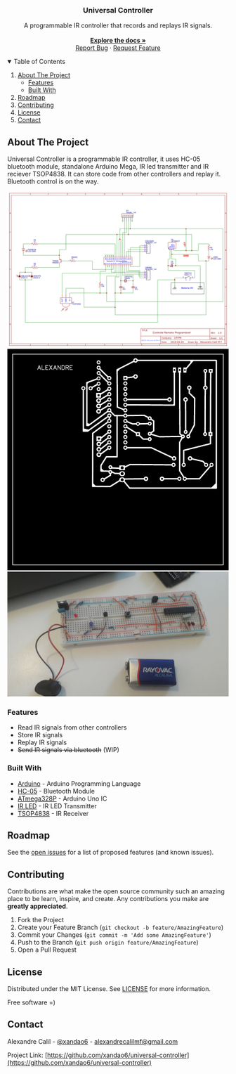 <br />
<p align="center">
  <h3 align="center">Universal Controller</h3>

  <p align="center">
    A programmable IR controller that records and replays IR signals.
    <br />
	<br />
    <a href="https://github.com/xandao6/universal-controller"><strong>Explore the docs »</strong></a>
    <br />
    <a href="https://github.com/xandao6/universal-controller/issue">Report Bug</a>
    ·
    <a href="https://github.com/xandao6/universal-controller/issues">Request Feature</a>
  </p>
</p>


<!-- TABLE OF CONTENTS -->
<details open="open">
  <summary>Table of Contents</summary>
  <ol>
    <li>
      <a href="#about-the-project">About The Project</a>
      <ul>
        <li><a href="#features">Features</a></li>
        <li><a href="#built-with">Built With</a></li>
      </ul>
    </li>
    <li><a href="#roadmap">Roadmap</a></li>
    <li><a href="#contributing">Contributing</a></li>
    <li><a href="#license">License</a></li>
    <li><a href="#contact">Contact</a></li>
  </ol>
</details>


<!-- ABOUT THE PROJECT -->
## About The Project

Universal Controller is a programmable IR controller, it uses HC-05 bluetooth module, standalone Arduino Mega, IR led transmitter and IR reciever TSOP4838. It can store code from other controllers and replay it. Bluetooth control is on the way.

<div align="center">
  <a href="https://github.com/xandao6/universal-controller">
    <img src="./assets/schematic.png" alt="Schematic">
    <img src="./assets/pcb-negative.png" alt="PCB Negative">
    <img src="./assets/prototype.jpeg" alt="Prototype">
  </a>
</div>

### Features

* Read IR signals from other controllers
* Store IR signals
* Replay IR signals
* ~~Send IR signals via bluetooth~~ (WIP)

### Built With

* [Arduino](https://www.arduino.cc/) - Arduino Programming Language
* [HC-05](https://www.sparkfun.com/products/13975) - Bluetooth Module
* [ATmega328P](https://www.sparkfun.com/products/11021) - Arduino Uno IC
* [IR LED](https://www.sparkfun.com/products/9349) - IR LED Transmitter
* [TSOP4838](https://www.mouser.com/ProductDetail/Vishay-Semiconductors/TSOP4838) - IR Receiver

<!-- ROADMAP -->
## Roadmap

See the [open issues](https://github.com/xandao6/universal-controller/issues) for a list of proposed features (and known issues).

<!-- CONTRIBUTING -->
## Contributing

Contributions are what make the open source community such an amazing place to be learn, inspire, and create. Any contributions you make are **greatly appreciated**.

1. Fork the Project
2. Create your Feature Branch (`git checkout -b feature/AmazingFeature`)
3. Commit your Changes (`git commit -m 'Add some AmazingFeature'`)
4. Push to the Branch (`git push origin feature/AmazingFeature`)
5. Open a Pull Request

<!-- LICENSE -->
## License

Distributed under the MIT License. See [LICENSE](./LICENSE.md) for more information.

Free software =)

<!-- CONTACT -->
## Contact

Alexandre Calil - [@xandao6](https://www.linkedin.com/in/xandao6/) - alexandrecalilmf@gmail.com

Project Link: [https://github.com/xandao6/universal-controller](https://github.com/xandao6/universal-controller)
